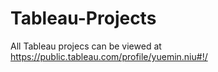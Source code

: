 # Tableau-Projects
All Tableau projecs can be viewed at https://public.tableau.com/profile/yuemin.niu#!/
